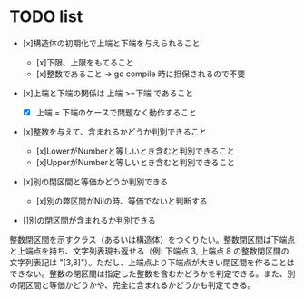 # TODO list
- [x]構造体の初期化で上端と下端を与えられること
   - [x]下限、上限をもてること
   - [x]整数であること -> go compile 時に担保されるので不要

- [x]上端と下端の関係は 上端 >=下端 であること
   - [x] 上端 = 下端のケースで問題なく動作すること

- [x]整数を与えて、含まれるかどうか判別できること
   - [x]LowerがNumberと等しいとき含むと判別できること
   - [x]UpperがNumberと等しいとき含むと判別できること

- [x]別の閉区間と等価かどうか判別できる
   - [x]別の弊区間がNilの時、等価でないと判断する

- []別の閉区間が含まれるか判別できる

整数閉区間を示すクラス（あるいは構造体）をつくりたい。整数閉区間は下端点と上端点を持ち、文字列表現も返せる（例: 下端点 3, 上端点 8 の整数閉区間の文字列表記は "[3,8]"）。ただし、上端点より下端点が大きい閉区間を作ることはできない。整数の閉区間は指定した整数を含むかどうかを判定できる。また、別の閉区間と等価かどうかや、完全に含まれるかどうかも判定できる。